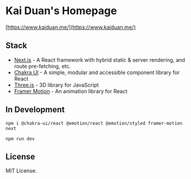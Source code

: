 # Kai Duan's Homepage

[https://www.kaiduan.me/](https://www.kaiduan.me/)

## Stack

- [Next.js](https://nextjs.org/) - A React framework with hybrid static & server rendering, and route pre-fetching, etc.
- [Chakra UI](https://chakra-ui.com/) - A simple, modular and accessible component library for React
- [Three.js](https://threejs.org/) - 3D library for JavaScript
- [Framer Motion](https://www.framer.com/motion/) - An animation library for React

## In Development
```
npm i @chakra-ui/react @emotion/react @emotion/styled framer-motion next

npm run dev

```

## License

MIT License.

